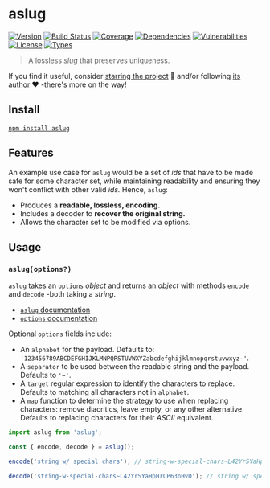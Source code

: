 # aslug

[![Version](https://img.shields.io/npm/v/aslug.svg)](https://www.npmjs.com/package/aslug)
[![Build Status](https://img.shields.io/travis/rafamel/aslug.svg)](https://travis-ci.org/rafamel/aslug)
[![Coverage](https://img.shields.io/coveralls/rafamel/aslug.svg)](https://coveralls.io/github/rafamel/aslug)
[![Dependencies](https://img.shields.io/david/rafamel/aslug.svg)](https://david-dm.org/rafamel/aslug)
[![Vulnerabilities](https://img.shields.io/snyk/vulnerabilities/npm/aslug.svg)](https://snyk.io/test/npm/aslug)
[![License](https://img.shields.io/github/license/rafamel/aslug.svg)](https://github.com/rafamel/aslug/blob/master/LICENSE)
[![Types](https://img.shields.io/npm/types/aslug.svg)](https://www.npmjs.com/package/aslug)

> A lossless *slug* that preserves uniqueness.

If you find it useful, consider [starring the project](https://github.com/rafamel/aslug) 💪 and/or following [its author](https://github.com/rafamel) ❤️ -there's more on the way!

## Install

[`npm install aslug`](https://www.npmjs.com/package/aslug)

## Features

An example use case for `aslug` would be a set of *ids* that have to be made safe for some character set, while maintaining readability and ensuring they won't conflict with other valid *ids.* Hence, `aslug`:

* Produces a **readable, lossless, encoding.**
* Includes a decoder to **recover the original string.**
* Allows the character set to be modified via options.

## Usage

### `aslug(options?)`

`aslug` takes an `options` *object* and returns an *object* with methods `encode` and `decode` -both taking a *string*.

* [`aslug` documentation](https://rafamel.github.io/aslug/globals.html#aslug)
* [`options` documentation](https://rafamel.github.io/aslug/interfaces/ioptions.html)

Optional `options` fields include:

* An `alphabet` for the payload. Defaults to: `'123456789ABCDEFGHIJKLMNPQRSTUVWXYZabcdefghijklmnopqrstuvwxyz-'`.
* A `separator` to be used between the readable string and the payload. Defaults to `'~'`.
* A `target` regular expression to identify the characters to replace. Defaults to matching all characters not in `alphabet`.
* A `map` function to determine the strategy to use when replacing characters: remove diacritics, leave empty, or any other alternative. Defaults to replacing characters for their *ASCII* equivalent.

```javascript
import aslug from 'aslug';

const { encode, decode } = aslug();

encode('string w/ special chars'); // string-w-special-chars~L42YrSYaHpHrCP63nHvD

decode('string-w-special-chars~L42YrSYaHpHrCP63nHvD'); // string w/ special chars
```
